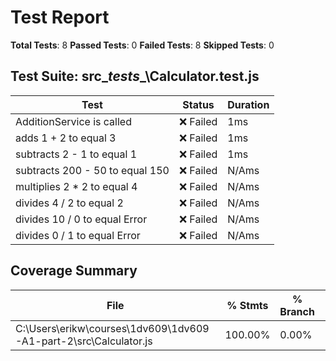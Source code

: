 # Test Report
**Total Tests**: 8
**Passed Tests**: 0
**Failed Tests**: 8
**Skipped Tests**: 0

## Test Suite: src\__tests__\Calculator.test.js
| Test | Status | Duration |
|------|--------|----------|
| AdditionService is called | ❌ Failed | 1ms |
| adds 1 + 2 to equal 3 | ❌ Failed | 1ms |
| subtracts 2 - 1 to equal 1 | ❌ Failed | 1ms |
| subtracts 200 - 50 to equal 150 | ❌ Failed | N/Ams |
| multiplies 2 * 2 to equal 4 | ❌ Failed | N/Ams |
| divides 4 / 2 to equal 2 | ❌ Failed | N/Ams |
| divides 10 / 0 to equal Error | ❌ Failed | N/Ams |
| divides 0 / 1 to equal Error | ❌ Failed | N/Ams |

## Coverage Summary
| File | % Stmts | % Branch | % Funcs | % Lines |
|------|---------|----------|---------|---------|
| C:\Users\erikw\courses\1dv609\1dv609-A1-part-2\src\Calculator.js | 100.00% | 0.00% | 100.00% | 100.00% |

